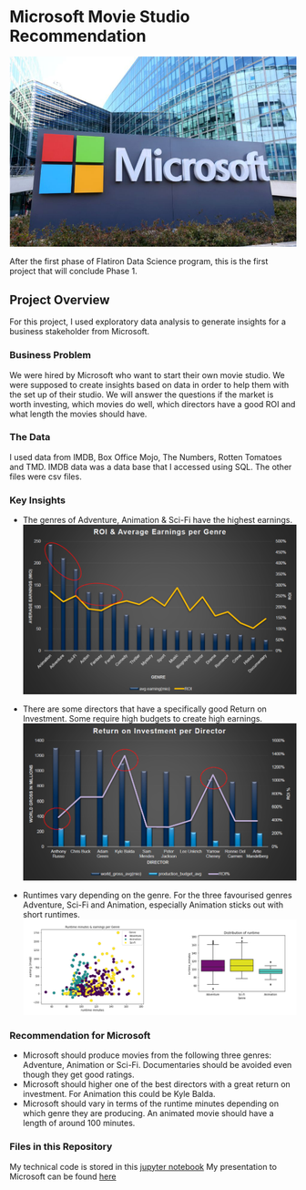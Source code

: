 # Microsoft Movie Studio Recommendation
![Microsoft](https://github.com/Julez89/dsc-phase-1-project-v2-4/blob/f280a1c0ee5afeaa3b647ca0be289f0cd6cb5952/pictures/Microsoft.png)

After the first phase of Flatiron Data Science program, this is the first project that will conclude Phase 1.

## Project Overview

For this project, I used exploratory data analysis to generate insights for a business stakeholder from Microsoft.

### Business Problem

We were hired by Microsoft who want to start their own movie studio. We were supposed to create insights based on data in order to help them with the set up of their studio. We will answer the questions if the market is worth investing, which movies do well, which directors have a good ROI and what length the movies should have.

### The Data

I used data from IMDB, Box Office Mojo, The Numbers, Rotten Tomatoes and TMD. IMDB data was a data base that I accessed using SQL. The other files were csv files.


### Key Insights

* The genres of Adventure, Animation & Sci-Fi have the highest earnings.  
![Genres](https://github.com/Julez89/dsc-phase-1-project-v2-4/blob/master/pictures/genre.png)
* There are some directors that have a specifically good Return on Investment. Some require high budgets to create high earnings.
![Directors](https://github.com/Julez89/dsc-phase-1-project-v2-4/blob/master/pictures/Director.png)

* Runtimes vary depending on the genre. For the three favourised genres Adventure, Sci-Fi and Animation, especially Animation sticks out with short runtimes.
![Runtime](https://github.com/Julez89/dsc-phase-1-project-v2-4/blob/master/pictures/runtime.png)

### Recommendation for Microsoft
* Microsoft should produce movies from the following three genres: Adventure, Animation or Sci-Fi. Documentaries should be avoided even though they get good ratings.
* Microsoft should higher one of the best directors with a great return on investment. For Animation this could be Kyle Balda.
* Microsoft should vary in terms of the runtime minutes depending on which genre they are producing. An animated movie should have a length of around 100 minutes.

### Files in this Repository
My technical code is stored in this [jupyter notebook](https://github.com/Julez89/dsc-phase-1-project-v2-4/blob/master/Microsoft.ipynb)
My presentation to Microsoft can be found [here](https://github.com/Julez89/dsc-phase-1-project-v2-4/blob/master/Presentation.pdf)
